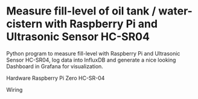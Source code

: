 # Measure fill-level of oil tank / water-cistern with Raspberry Pi and Ultrasonic Sensor HC-SR04

Python program to measure fill-level with Raspberry Pi and Ultrasonic Sensor HC-SR04, log data into InfluxDB and generate a nice looking Dashboard in Grafana for visualization.



Hardware
Raspberry Pi Zero 
HC-SR-04

Wiring



